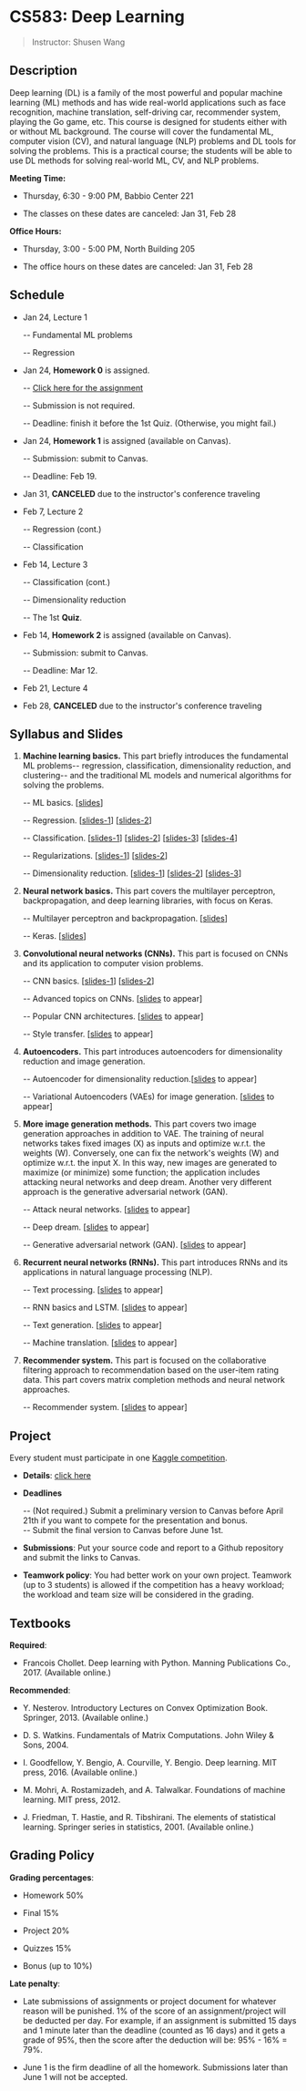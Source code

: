 CS583: Deep Learning
============


> Instructor: Shusen Wang


Description
---------
Deep learning (DL) is a family of the most powerful and popular machine learning (ML) methods and has wide real-world applications such as face recognition, machine translation, self-driving car, recommender system, playing the Go game, etc. This course is designed for students either with or without ML background. The course will cover the fundamental ML, computer vision (CV), and natural language (NLP) problems and DL tools for solving the problems. This is a practical course; the students will be able to use DL methods for solving real-world ML, CV, and NLP problems.

**Meeting Time:**

- Thursday, 6:30 - 9:00 PM, Babbio Center 221

- The classes on these dates are canceled: Jan 31, Feb 28

**Office Hours:**

- Thursday, 3:00 - 5:00 PM, North Building 205

- The office hours on these dates are canceled: Jan 31, Feb 28


Schedule
---------

- Jan 24, Lecture 1

    -- Fundamental ML problems
    
    -- Regression
    
- Jan 24, **Homework 0** is assigned.

    -- [Click here for the assignment](https://github.com/wangshusen/CS583A-2019Spring/blob/master/homework/HM0/HM.pdf)
    
    -- Submission is not required. 
    
    -- Deadline: finish it before the 1st Quiz. (Otherwise, you might fail.)
    
- Jan 24, **Homework 1** is assigned (available on Canvas).
    
    -- Submission: submit to Canvas.
    
    -- Deadline: Feb 19.

- Jan 31, **CANCELED** due to the instructor's conference traveling

- Feb 7, Lecture 2

    -- Regression (cont.)
    
    -- Classification
    
- Feb 14, Lecture 3

    -- Classification (cont.)
    
    -- Dimensionality reduction
    
    -- The 1st **Quiz**.
    
- Feb 14, **Homework 2** is assigned (available on Canvas).
    
    -- Submission: submit to Canvas.
    
    -- Deadline: Mar 12.

- Feb 21, Lecture 4

- Feb 28, **CANCELED** due to the instructor's conference traveling



Syllabus and Slides
---------

1. **Machine learning basics.**
This part briefly introduces the fundamental ML problems-- regression, classification, dimensionality reduction, and clustering-- and the traditional ML models and numerical algorithms for solving the problems.

    -- ML basics. [[slides](https://github.com/wangshusen/CS583A-2019Spring/blob/master/slides/1_ML_Basics.pdf)]
    
    -- Regression. 
    [[slides-1](https://github.com/wangshusen/CS583A-2019Spring/blob/master/slides/2_Regression_1.pdf)] 
    [[slides-2](https://github.com/wangshusen/CS583A-2019Spring/blob/master/slides/2_Regression_2.pdf)]
    
    -- Classification. 
    [[slides-1](https://github.com/wangshusen/CS583A-2019Spring/blob/master/slides/3_Classification_1.pdf)]
    [[slides-2](https://github.com/wangshusen/CS583A-2019Spring/blob/master/slides/3_Classification_2.pdf)] 
    [[slides-3](https://github.com/wangshusen/CS583A-2019Spring/blob/master/slides/3_Classification_3.pdf)] 
    [[slides-4](https://github.com/wangshusen/CS583A-2019Spring/blob/master/slides/3_Classification_4.pdf)]
    
    -- Regularizations. 
    [[slides-1](https://github.com/wangshusen/CS583A-2019Spring/blob/master/slides/4_Optimization.pdf)]
    [[slides-2](https://github.com/wangshusen/CS583A-2019Spring/blob/master/slides/4_Regularizations.pdf)]
    
    -- Dimensionality reduction. 
    [[slides-1](https://github.com/wangshusen/CS583A-2019Spring/blob/master/slides/5_SVD.pdf)] 
    [[slides-2](https://github.com/wangshusen/CS583A-2019Spring/blob/master/slides/5_PCA.pdf)] 
    [[slides-3](https://github.com/wangshusen/CS583A-2019Spring/blob/master/slides/5_MatrixComputations.pdf)]
    
2. **Neural network basics.**
This part covers the multilayer perceptron, backpropagation, and deep learning libraries, with focus on Keras.

    -- Multilayer perceptron and backpropagation. 
    [[slides](https://github.com/wangshusen/CS583A-2019Spring/blob/master/slides/6_NeuralNet_1.pdf)]
    
    -- Keras. 
    [[slides](https://github.com/wangshusen/CS583A-2019Spring/blob/master/slides/6_NeuralNet_2.pdf)]
    
3. **Convolutional neural networks (CNNs).**
This part is focused on CNNs and its application to computer vision problems.

    -- CNN basics.
    [[slides-1](https://github.com/wangshusen/CS583A-2019Spring/blob/master/slides/7_CNN_1.pdf)]
    [[slides-2](https://github.com/wangshusen/CS583A-2019Spring/blob/master/slides/7_CNN_2.pdf)]
    
    -- Advanced topics on CNNs. [[slides]() to appear]
    
    -- Popular CNN architectures. [[slides]() to appear]
    
    -- Style transfer. [[slides]() to appear]


4. **Autoencoders.**
This part introduces autoencoders for dimensionality reduction and image generation.

    -- Autoencoder for dimensionality reduction.[[slides]() to appear]
    
    -- Variational Autoencoders (VAEs) for image generation. [[slides]() to appear]

5. **More image generation methods.**
This part covers two image generation approaches in addition to VAE.
The training of neural networks takes fixed images (X) as inputs and optimize w.r.t. the weights (W). Conversely, one can fix the network's weights (W) and optimize w.r.t. the input X. In this way, new images are generated to maximize (or minimize) some function; the application includes attacking neural networks and deep dream.
Another very different approach is the generative adversarial network (GAN).

    -- Attack neural networks. [[slides]() to appear]
    
    -- Deep dream. [[slides]() to appear]
    
    -- Generative adversarial network (GAN). [[slides]() to appear]


6. **Recurrent neural networks (RNNs).**
This part introduces RNNs and its applications in natural language processing (NLP).

    -- Text processing. [[slides]() to appear]
    
    -- RNN basics and LSTM. [[slides]() to appear]
    
    -- Text generation. [[slides]() to appear]
    
    -- Machine translation. [[slides]() to appear]

7. **Recommender system.**
This part is focused on the collaborative filtering approach to recommendation based on the user-item rating data.
This part covers matrix completion methods and neural network approaches. 

    -- Recommender system. [[slides]() to appear]



Project
---------
Every student must participate in one [Kaggle competition](https://www.kaggle.com/competitions). 

- **Details**: [click here](https://github.com/wangshusen/CS583A-2019Spring/blob/master/project/Project/proj.pdf)

- **Deadlines**

    -- (Not required.) Submit a preliminary version to Canvas before April 21th if you want to compete for the presentation and bonus.     
    -- Submit the final version to Canvas before June 1st. 

- **Submissions**: Put your source code and report to a Github repository and submit the links to Canvas.
    
- **Teamwork policy**: You had better work on your own project. Teamwork (up to 3 students) is allowed if the competition has a heavy workload; the workload and team size will be considered in the grading.
    



Textbooks
---------

**Required**:

- Francois Chollet. Deep learning with Python. Manning Publications Co., 2017. (Available online.)

**Recommended**:

- Y. Nesterov. Introductory Lectures on Convex Optimization Book. Springer, 2013. (Available online.)

- D. S. Watkins. Fundamentals of Matrix Computations. John Wiley & Sons, 2004.

- I. Goodfellow, Y. Bengio, A. Courville, Y. Bengio. Deep learning. MIT press, 2016. (Available online.)
    
- M. Mohri, A. Rostamizadeh, and A. Talwalkar. Foundations of machine learning. MIT press, 2012.
    
- J. Friedman, T. Hastie, and R. Tibshirani. The elements of statistical learning. Springer series in statistics, 2001. (Available online.)



Grading Policy
---------

**Grading percentages**:

- Homework 50\%

- Final 15\%

- Project 20\%

- Quizzes 15\%

- Bonus (up to 10\%)

**Late penalty**:

- Late submissions of assignments or project document for whatever reason will be punished. 1\% of the score of an assignment/project will be deducted per day. For example, if an assignment is submitted 15 days and 1 minute later than the deadline (counted as 16 days) and it gets a grade of 95\%, then the score after the deduction will be: 95\% - 16\% = 79\%.

- June 1 is the firm deadline of all the homework. Submissions later than June 1 will not be accepted.


